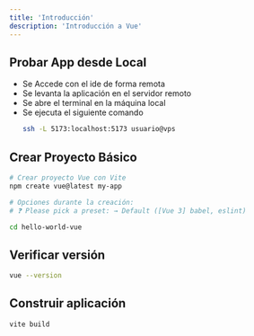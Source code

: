 ```yaml
---
title: 'Introducción'
description: 'Introducción a Vue'
---
```


## Probar App desde Local
- Se Accede con el ide de forma remota
- Se levanta la aplicación en el servidor remoto
- Se abre el terminal en la máquina local
- Se ejecuta el siguiente comando
    ```bash
    ssh -L 5173:localhost:5173 usuario@vps
    ```

## Crear Proyecto Básico
```bash
# Crear proyecto Vue con Vite
npm create vue@latest my-app

# Opciones durante la creación:
# ❓ Please pick a preset: → Default ([Vue 3] babel, eslint)

cd hello-world-vue
```

## Verificar versión
```bash
vue --version
```

## Construir aplicación
```bash
vite build
```